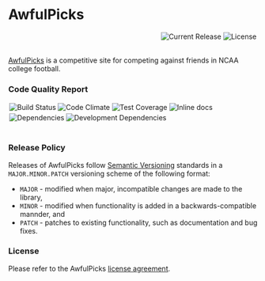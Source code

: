 # AwfulPicks

<div>
<a href="http://opensource.org/licenses/gpl-3.0" target="_blank"><img src="http://img.shields.io/badge/license-GPL_3.0-blue.svg?style=flat" alt="License" align="right" hspace="2" /></a>
<a href="https://github.com/andrewvaughan/awfulpicks/releases" target="_blank"><img src="http://img.shields.io/badge/release-0.1.0-blue.svg?style=flat" alt="Current Release" align="right" hspace="2" /></a>
</div>
<br clear="left"><br>

[AwfulPicks](http://awfulpicks.com/) is a competitive site for competing against friends in NCAA college football.


### Code Quality Report

<div>
<a href="http://travis-ci.org/andrewvaughan/awfulpicks" target="_blank"><img src="https://travis-ci.org/andrewvaughan/awfulpicks.png?branch=master" alt="Build Status" align="left" hspace="2" vspace="2" /></a>
<a href="https://codeclimate.com/github/andrewvaughan/awfulpicks" target="_blank"><img src="https://codeclimate.com/github/andrewvaughan/awfulpicks/badges/gpa.svg" alt="Code Climate" align="left" hspace="2" vspace="2" /></a>
<a href="https://codeclimate.com/github/andrewvaughan/awfulpicks" target="_blank"><img src="https://codeclimate.com/github/andrewvaughan/awfulpicks/badges/coverage.svg" alt="Test Coverage" align="left" hspace="2" vspace="2" /></a>
<a href="http://inch-ci.org/github/andrewvaughan/awfulpicks" target="_blank"><img src="http://inch-ci.org/github/andrewvaughan/awfulpicks.svg?branch=master" alt="Inline docs" align="left" hspace="2" vspace="2" /></a>
</div>
<br clear="left">

<div>
<a href="https://david-dm.org/andrewvaughan/awfulpicks" target="_blank"><img src="https://david-dm.org/andrewvaughan/awfulpicks.svg" alt="Dependencies" align="left" hspace="2" vspace="2" /></a>
<a href="https://david-dm.org/andrewvaughan/awfulpicks#info=devDependencies" target="_blank"><img src="https://david-dm.org/andrewvaughan/awfulpicks/dev-status.svg" alt="Development Dependencies" align="left" hspace="2" vspace="2" /></a>
</div>
<br clear="left"><br>


### Release Policy

Releases of AwfulPicks follow [Semantic Versioning](http://semver.org/) standards in a `MAJOR.MINOR.PATCH` versioning
scheme of the following format:

* `MAJOR` - modified when major, incompatible changes are made to the library,
* `MINOR` - modified when functionality is added in a backwards-compatible mannder, and
* `PATCH` - patches to existing functionality, such as documentation and bug fixes.


### License

Please refer to the AwfulPicks [license agreement](LICENSE).